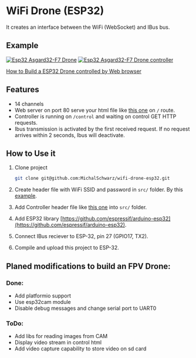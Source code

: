 # WiFi Drone (ESP32)

It creates an interface between the WiFi (WebSocket) and IBus bus.

## Example

[![Esp32 Asgard32-F7 Drone](https://michalschwarz.github.io/rc-controller/assets/Esp32-Asgard32_F7-Drone-full-thumb.jpg)](https://michalschwarz.github.io/rc-controller/assets/Esp32-Asgard32_F7-Drone-full.jpg)
[![Esp32 Asgard32-F7 Drone controller](https://michalschwarz.github.io/rc-controller/assets/Esp32-Asgard32_F7-Drone-controller-thumb.jpg)](https://michalschwarz.github.io/rc-controller/assets/Esp32-Asgard32_F7-Drone-controller.jpg)

[How to Build a ESP32 Drone controlled by Web browser](https://michalschwarz.github.io/rc-controller/esp32/quadcopter/f450/asgard32/schema/2019/05/07/esp32-drone-v1.0.0.html)

## Features
* 14 channels
* Web server on port 80 serve your html file like [this one](https://github.com/MichalSchwarz/rc-controller/blob/master/dist/index_html.h) on `/` route.
* Controller is running on `/control` and waiting on control GET HTTP requests.
* Ibus transmission is activated by the first received request. If no request arrives within 2 seconds, Ibus will deactivate.

## How to Use it

1. Clone project
    ```bash
    git clone git@github.com:MichalSchwarz/wifi-drone-esp32.git
    ```
2. Create header file with WiFi SSID and password in `src/` folder. By this [example](https://github.com/MichalSchwarz/wifi-drone-esp32/wiki/ExampleSecretHeader).

3. Add Controller header file like [this one](https://github.com/MichalSchwarz/rc-controller/blob/master/dist/index_html.h) into `src/` folder.

4. Add ESP32 library [https://github.com/espressif/arduino-esp32](https://github.com/espressif/arduino-esp32).

5. Connect IBus reciever to ESP-32, pin 27 (GPIO17, TX2).

6. Compile and upload this project to ESP-32.

## Planed modifications to build an FPV Drone:
### Done:
* Add platformio support
* Use esp32cam module
* Disable debug messages and change serial port to UART0
### ToDo:
* Add libs for reading images from CAM
* Display video stream in control html
* Add video capture capability to store video on sd card
